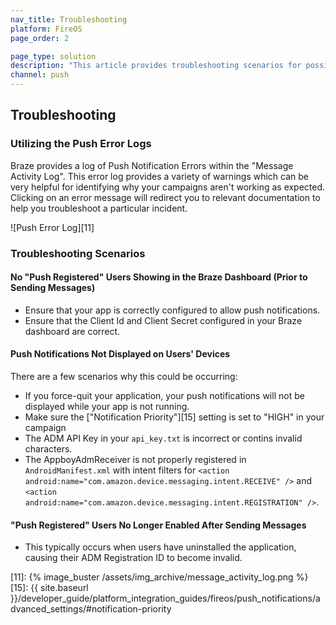 ```yaml
---
nav_title: Troubleshooting
platform: FireOS
page_order: 2

page_type: solution
description: "This article provides troubleshooting scenarios for possible issues you may experience with push notifications."
channel: push
---
```

## Troubleshooting

### Utilizing the Push Error Logs

Braze provides a log of Push Notification Errors within the "Message Activity Log". This error log provides a variety of warnings which can be very helpful for identifying why your campaigns aren't working as expected.  Clicking on an error message will redirect you to relevant documentation to help you troubleshoot a particular incident.

![Push Error Log][11]

### Troubleshooting Scenarios

#### No "Push Registered" Users Showing in the Braze Dashboard (Prior to Sending Messages)
  - Ensure that your app is correctly configured to allow push notifications.
  - Ensure that the Client Id and Client Secret configured in your Braze dashboard are correct.

#### Push Notifications Not Displayed on Users' Devices
There are a few scenarios why this could be occurring:

  - If you force-quit your application, your push notifications will not be displayed while your app is not running.
  - Make sure the ["Notification Priority"][15] setting is set to "HIGH" in your campaign
  - The ADM API Key in your `api_key.txt` is incorrect or contins invalid characters.
  - The AppboyAdmReceiver is not properly registered in `AndroidManifest.xml` with intent filters for `<action android:name="com.amazon.device.messaging.intent.RECEIVE" />` and `<action android:name="com.amazon.device.messaging.intent.REGISTRATION" />`.

#### "Push Registered" Users No Longer Enabled After Sending Messages

  - This typically occurs when users have uninstalled the application, causing their ADM Registration ID to become invalid.

[11]: {% image_buster /assets/img_archive/message_activity_log.png %}
[15]: {{ site.baseurl }}/developer_guide/platform_integration_guides/fireos/push_notifications/advanced_settings/#notification-priority
